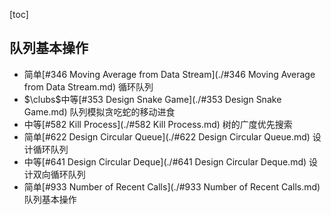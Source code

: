 [toc]

## 队列基本操作

* 简单[#346 Moving Average from Data Stream](./#346 Moving Average from Data Stream.md)    循环队列
* $\clubs$中等[#353 Design Snake Game](./#353 Design Snake Game.md)    队列模拟贪吃蛇的移动进食
* 中等[#582 Kill Process](./#582 Kill Process.md)    树的广度优先搜索
* 简单[#622 Design Circular Queue](./#622 Design Circular Queue.md)    设计循环队列
* 中等[#641 Design Circular Deque](./#641 Design Circular Deque.md)    设计双向循环队列
* 简单[#933 Number of Recent Calls](./#933 Number of Recent Calls.md)    队列基本操作
